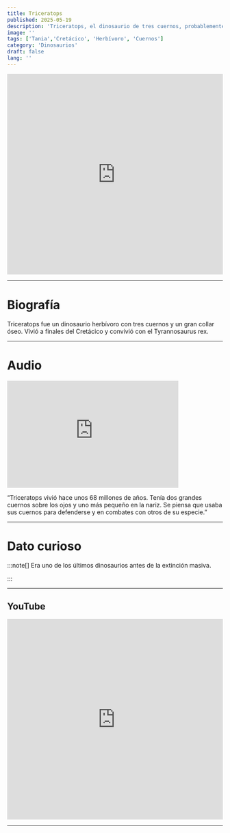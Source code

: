 ```yaml
---
title: Triceratops
published: 2025-05-19
description: 'Triceratops, el dinosaurio de tres cuernos, probablemente usaba su collar óseo en combates y defensa.'
image: ''
tags: ['Tania','Cretácico', 'Herbívoro', 'Cuernos']
category: 'Dinosaurios'
draft: false 
lang: ''
---
```

<iframe width="100%" height="468" src="https://drive.google.com/file/d/1V6wA0bZjgaS7Kj-muRtgHzBDEEj_TVah/preview" frameborder="0" allowfullscreen></iframe>

---

# Biografía
Triceratops fue un dinosaurio herbívoro con tres cuernos y un gran collar óseo. Vivió a finales del Cretácico y convivió con el Tyrannosaurus rex.

---
# Audio

<iframe width="400" height="250" src="https://drive.google.com/file/d/1vUo0ZIFiLLuwtsu4iAgM6JFQaqbXQLuQ/preview" frameborder="0" allowfullscreen></iframe>

“Triceratops vivió hace unos 68 millones de años. Tenía dos grandes cuernos sobre los ojos y uno más pequeño en la nariz. Se piensa que usaba sus cuernos para defenderse y en combates con otros de su especie.”

---

# Dato curioso
:::note[]
Era uno de los últimos dinosaurios antes de la extinción masiva.

:::

---
## YouTube

<iframe width="100%" height="468" src="https://www.youtube.com/embed/CGvE1M95rtw?si=Vf3mudwHLHjeozon" title="YouTube video player" frameborder="0" allow="accelerometer; autoplay; clipboard-write; encrypted-media; gyroscope; picture-in-picture; web-share" allowfullscreen></iframe>

---